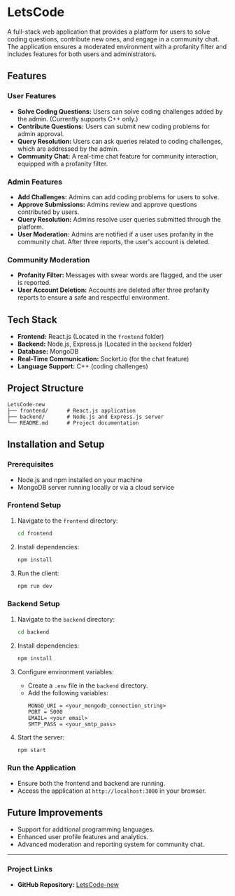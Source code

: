 # LetsCode

A full-stack web application that provides a platform for users to solve coding questions, contribute new ones, and engage in a community chat. The application ensures a moderated environment with a profanity filter and includes features for both users and administrators.

## Features

### User Features
- **Solve Coding Questions:** Users can solve coding challenges added by the admin. (Currently supports C++ only.)
- **Contribute Questions:** Users can submit new coding problems for admin approval.
- **Query Resolution:** Users can ask queries related to coding challenges, which are addressed by the admin.
- **Community Chat:** A real-time chat feature for community interaction, equipped with a profanity filter.

### Admin Features
- **Add Challenges:** Admins can add coding problems for users to solve.
- **Approve Submissions:** Admins review and approve questions contributed by users.
- **Query Resolution:** Admins resolve user queries submitted through the platform.
- **User Moderation:** Admins are notified if a user uses profanity in the community chat. After three reports, the user's account is deleted.

### Community Moderation
- **Profanity Filter:** Messages with swear words are flagged, and the user is reported.
- **User Account Deletion:** Accounts are deleted after three profanity reports to ensure a safe and respectful environment.

## Tech Stack

- **Frontend:** React.js (Located in the `frontend` folder)
- **Backend:** Node.js, Express.js (Located in the `backend` folder)
- **Database:** MongoDB
- **Real-Time Communication:** Socket.io (for the chat feature)
- **Language Support:** C++ (coding challenges)

## Project Structure

```
LetsCode-new
├── frontend/      # React.js application
├── backend/       # Node.js and Express.js server
└── README.md      # Project documentation
```

## Installation and Setup

### Prerequisites
- Node.js and npm installed on your machine
- MongoDB server running locally or via a cloud service

### Frontend Setup
1. Navigate to the `frontend` directory:
   ```bash
   cd frontend
   ```

2. Install dependencies:
   ```bash
   npm install
   ```

3. Run the client:
   ```bash
   npm run dev
   ```

### Backend Setup
1. Navigate to the `backend` directory:
   ```bash
   cd backend
   ```

2. Install dependencies:
   ```bash
   npm install
   ```

3. Configure environment variables:
   - Create a `.env` file in the `backend` directory.
   - Add the following variables:
     ```env
     MONGO_URI = <your_mongodb_connection_string>
     PORT = 5000
     EMAIL= <your email>
     SMTP_PASS = <your_smtp_pass>
     ```

4. Start the server:
   ```bash
   npm start
   ```

### Run the Application
- Ensure both the frontend and backend are running.
- Access the application at `http://localhost:3000` in your browser.

## Future Improvements
- Support for additional programming languages.
- Enhanced user profile features and analytics.
- Advanced moderation and reporting system for community chat.

---

### Project Links
- **GitHub Repository:** [LetsCode-new](https://github.com/SameerVohra/LetsCode-new)
